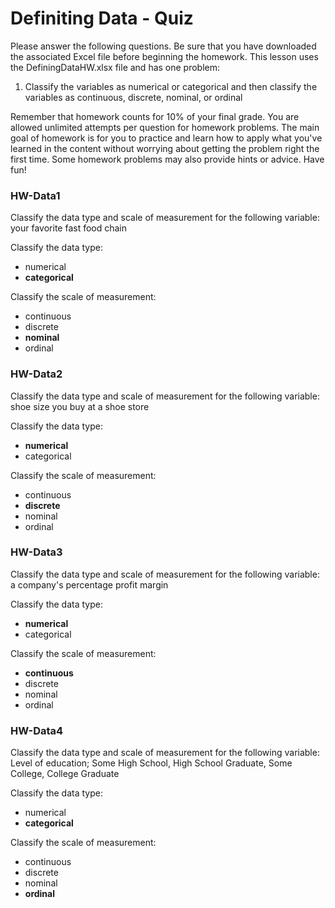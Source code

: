 # Definiting Data - Quiz

Please answer the following questions. Be sure that you have downloaded the associated Excel file before beginning the homework. This lesson uses the DefiningDataHW.xlsx file and has one problem:

1. Classify the variables as numerical or categorical and then classify the variables as continuous, discrete, nominal, or ordinal

Remember that homework counts for 10% of your final grade. You are allowed unlimited attempts per question for homework problems. The main goal of homework is for you to practice and learn how to apply what you've learned in the content without worrying about getting the problem right the first time. Some homework problems may also provide hints or advice. Have fun!

### HW-Data1

Classify the data type and scale of measurement for the following variable: your favorite fast food chain

Classify the data type:

- numerical
- **categorical**

Classify the scale of measurement:

- continuous
- discrete
- **nominal**
- ordinal

### HW-Data2

Classify the data type and scale of measurement for the following variable: shoe size you buy at a shoe store

Classify the data type:

- **numerical**
- categorical

Classify the scale of measurement:

- continuous
- **discrete**
- nominal
- ordinal

### HW-Data3

Classify the data type and scale of measurement for the following variable: a company's percentage profit margin

Classify the data type:

- **numerical**
- categorical

Classify the scale of measurement:

- **continuous**
- discrete
- nominal
- ordinal

### HW-Data4

Classify the data type and scale of measurement for the following variable: Level of education; Some High School, High School Graduate, Some College, College Graduate

Classify the data type:

- numerical
- **categorical**

Classify the scale of measurement:

- continuous
- discrete
- nominal
- **ordinal**
